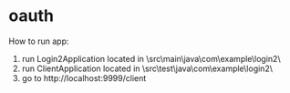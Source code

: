 # oauth
How to run app:
1. run Login2Application located in \src\main\java\com\example\login2\
2. run ClientApplication located in \src\test\java\com\example\login2\
3. go to http://localhost:9999/client
